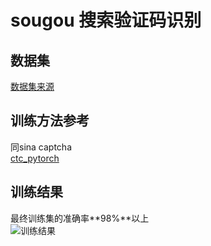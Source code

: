 # sougou 搜索验证码识别

## 数据集
[数据集来源](https://bbs.nightteam.cn/thread-149.htm)

## 训练方法参考  
同sina captcha  
[ctc_pytorch](https://github.com/ypwhs/captcha_break)  

## 训练结果
最终训练集的准确率**98%**以上  
![训练结果](https://github.com/skygongque/captcha_crack_demo/tree/master/resource/sougou_training_process.png)


